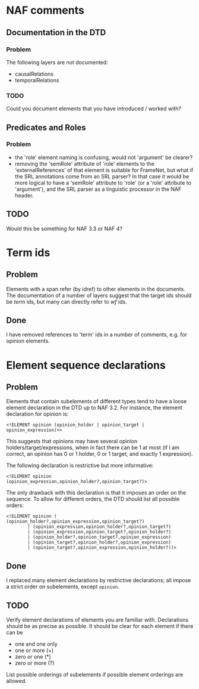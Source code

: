 # NAF comments

## Documentation in the DTD
### Problem
The following layers are not documented:

* causalRelations
* temporalRelations

### TODO
Could you document elements that you have introduced / worked with?

## Predicates and Roles

### Problem
* the 'role' element naming is confusing, would not 'argument' be clearer?
* removing the 'semRole' attribute of 'role' elements to the 'externalReferences' of that element is suitable for FrameNet,
but what if the SRL annotations come from an SRL parser? In that case it would be more logical to have a 'semRole' attribute to 'role'
(or a 'role' attribute to 'argument'), and the SRL parser as a linguistic processor in the NAF header.

## TODO
Would this be something for NAF 3.3 or NAF 4?

# Term ids
## Problem
Elements with a span refer (by idref) to other elements in the documents. The documentation of a number of layers
suggest that the target ids should be *term* ids, but many can directly refer to *wf* ids.

## Done
I have removed references to 'term' ids in a number of comments, e.g. for opinion elements.

# Element sequence declarations
## Problem
Elements that contain subelements of different types tend to have a loose element declaration in the DTD up to NAF 3.2.
For instance, the element declaration for opinion is:
```
<!ELEMENT opinion (opinion_holder | opinion_target | opinion_expression)+>
```
This suggests that opinions may have several opinion holders/target/expressions, when in fact
there can be 1 at most (if I am correct, an opinion has 0 or 1 holder, 0 or 1 target, and exactly 1 expression).

The following declaration is restrictive but more informative:
```
<!ELEMENT opinion (opinion_expression,opinion_holder?,opinion_target?)>
```
The only drawback with this declaration is that it imposes an order on the sequence.
To allow for different orders, the DTD should list all possible orders:
```
<!ELEMENT opinion ( (opinion_holder?,opinion_expression,opinion_target?)
		| (opinion_expression,opinion_holder?,opinion_target?)
		| (opinion_expression,opinion_target?,opinion_holder?)
		| (opinion_holder?,opinion_target?,opinion_expression)
		| (opinion_target?,opinion_holder?,opinion_expression)
		| (opinion_target?,opinion_expression,opinion_holder?))>
```

## Done
I replaced many element declarations by restrictive declarations; all impose a strict order on subelements, except `opinion`.

## TODO
Verify element declarations of elements you are familiar with. Declarations should be as precise as possible. It should be clear for each element if there can be

  * one and one only
  * one or more (+)
  * zero or one (*)
  * zero or more (?)

List possible orderings of subelements if possible element orderings are allowed.

